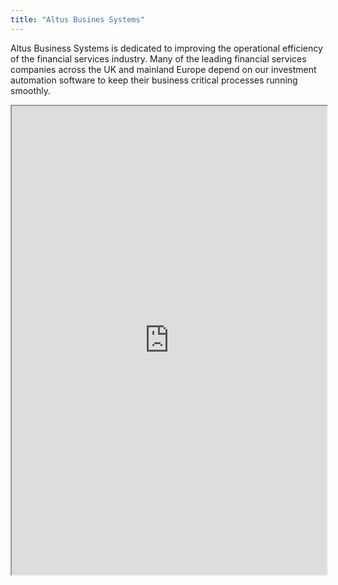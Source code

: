```yaml
---
title: "Altus Busines Systems"
---
```


Altus Business Systems is dedicated to improving the operational efficiency of the financial services industry. Many of the leading financial services companies across the UK and mainland Europe depend on our investment automation software to keep their business critical processes running smoothly.

<iframe height="750" width="100%" src="https://ewelton.github.io/ktest/wiki.html#Altus%20Busines%20Systems"></iframe>
